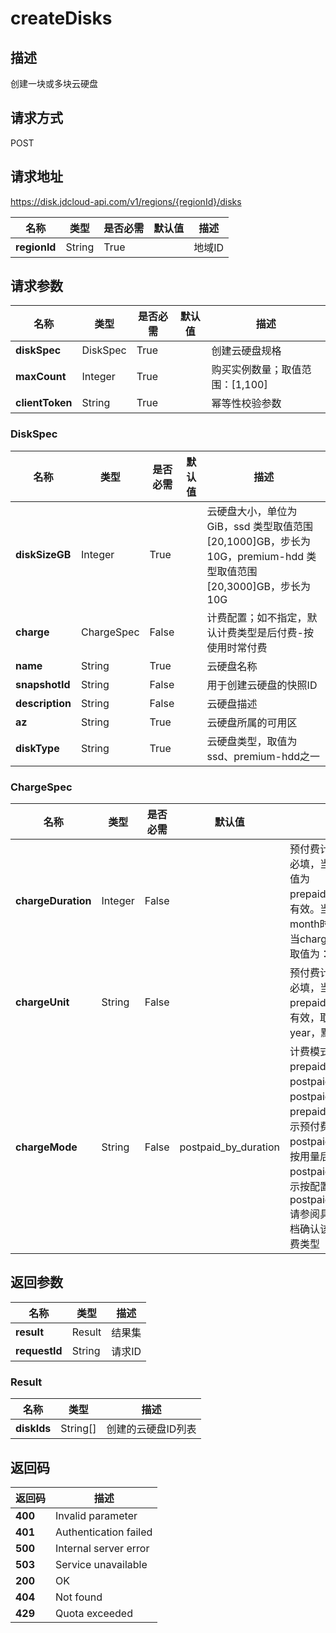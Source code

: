 # createDisks


## 描述
创建一块或多块云硬盘

## 请求方式
POST

## 请求地址
https://disk.jdcloud-api.com/v1/regions/{regionId}/disks

|名称|类型|是否必需|默认值|描述|
|---|---|---|---|---|
|**regionId**|String|True| |地域ID|

## 请求参数
|名称|类型|是否必需|默认值|描述|
|---|---|---|---|---|
|**diskSpec**|DiskSpec|True| |创建云硬盘规格|
|**maxCount**|Integer|True| |购买实例数量；取值范围：[1,100]|
|**clientToken**|String|True| |幂等性校验参数|

### DiskSpec
|名称|类型|是否必需|默认值|描述|
|---|---|---|---|---|
|**diskSizeGB**|Integer|True| |云硬盘大小，单位为 GiB，ssd 类型取值范围[20,1000]GB，步长为10G，premium-hdd 类型取值范围[20,3000]GB，步长为10G|
|**charge**|ChargeSpec|False| |计费配置；如不指定，默认计费类型是后付费-按使用时常付费|
|**name**|String|True| |云硬盘名称|
|**snapshotId**|String|False| |用于创建云硬盘的快照ID|
|**description**|String|False| |云硬盘描述|
|**az**|String|True| |云硬盘所属的可用区|
|**diskType**|String|True| |云硬盘类型，取值为ssd、premium-hdd之一|
### ChargeSpec
|名称|类型|是否必需|默认值|描述|
|---|---|---|---|---|
|**chargeDuration**|Integer|False| |预付费计费时长，预付费必填，当chargeMode取值为prepaid_by_duration时有效。当chargeUnit为month时取值为：1~9，当chargeUnit为year时取值为：1、2、3|
|**chargeUnit**|String|False| |预付费计费单位，预付费必填，当chargeMode为prepaid_by_duration时有效，取值为：month、year，默认为month|
|**chargeMode**|String|False|postpaid_by_duration|计费模式，取值为：prepaid_by_duration，postpaid_by_usage或postpaid_by_duration，prepaid_by_duration表示预付费，postpaid_by_usage表示按用量后付费，postpaid_by_duration表示按配置后付费，默认为postpaid_by_duration.请参阅具体产品线帮助文档确认该产品线支持的计费类型|

## 返回参数
|名称|类型|描述|
|---|---|---|
|**result**|Result|结果集|
|**requestId**|String|请求ID|

### Result
|名称|类型|描述|
|---|---|---|
|**diskIds**|String[]|创建的云硬盘ID列表|

## 返回码
|返回码|描述|
|---|---|
|**400**|Invalid parameter|
|**401**|Authentication failed|
|**500**|Internal server error|
|**503**|Service unavailable|
|**200**|OK|
|**404**|Not found|
|**429**|Quota exceeded|
